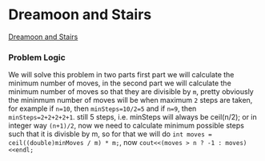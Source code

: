 # Dreamoon and Stairs
[Dreamoon and Stairs](https://codeforces.com/problemset/problem/476/A)

### Problem Logic
We will solve this problem in two parts first part we will calculate the minimum number of moves, in the second part we will calculate the minimum number of moves so that they are divisible by `m`, pretty obviously the mininmum number of moves will be when maximum `2` steps are taken, for example if `n=10`, then `minSteps=10/2=5` and if `n=9`, then `minSteps=2+2+2+2+1`. still 5 steps, i.e. minSteps will always be ceil(n/2); or in integer way `(n+1)/2`, now we need to calculate minimum possible steps such that it is divisble by m, so for that we will do `int moves = ceil((double)minMoves / m) * m;`, now `cout<<(moves > n ? -1 : moves)<<endl;`